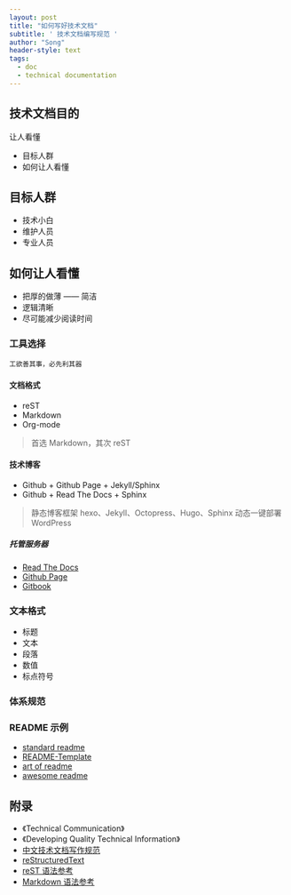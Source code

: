 ```yaml
---
layout: post
title: "如何写好技术文档"
subtitle: ' 技术文档编写规范 '
author: "Song"
header-style: text
tags:
  - doc
  - technical documentation
---
```


## 技术文档目的

让人看懂

- 目标人群
- 如何让人看懂

## 目标人群

- 技术小白
- 维护人员
- 专业人员

## 如何让人看懂

- 把厚的做薄 —— 简洁
- 逻辑清晰
- 尽可能减少阅读时间

### 工具选择

`工欲善其事，必先利其器`

#### 文档格式

- reST
- Markdown
- Org-mode

> 首选 Markdown，其次 reST 

#### 技术博客

- Github  + Github Page  + Jekyll/Sphinx
- Github  + Read The Docs + Sphinx

> 静态博客框架 hexo、Jekyll、Octopress、Hugo、Sphinx
> 动态一键部署 WordPress

##### 托管服务器

- [Read The Docs](https://docs.readthedocs.io/en/stable/index.html)
- [Github Page](https://help.github.com/cn/github/working-with-github-pages)
- [Gitbook](https://www.gitbook.com/)

### 文本格式

- 标题
- 文本
- 段落
- 数值
- 标点符号

### 体系规范

### README 示例

- [standard readme](https://github.com/RichardLitt/standard-readme/blob/master/README.cn.md)
- [README-Template](https://gist.github.com/PurpleBooth/109311bb0361f32d87a2)
- [art of readme](https://github.com/noffle/art-of-readme)
- [awesome readme](https://github.com/matiassingers/awesome-readme)

## 附录

- 《Technical Communication》
- 《Developing Quality Technical Information》
- [中文技术文档写作规范](https://github.com/ruanyf/document-style-guide)
- [reStructuredText](http://docutils.sourceforge.net/rst.html)
- [reST 语法参考](https://3vshej.cn/rstSyntax/index.html)
- [Markdown 语法参考](https://www.markdownguide.org/)
